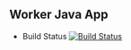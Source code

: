 ## Worker Java App

  * Build Status
  [![Build Status](http://172.17.0.1:8080/buildStatus/icon?job=instavote%2Fworker-build)](http://172.17.0.1:8080/job/instavote/job/worker-build/)

